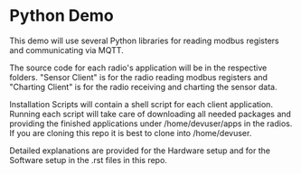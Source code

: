 Python Demo
===========

This demo will use several Python libraries for reading modbus registers and communicating via MQTT.

The source code for each radio's application will be in the respective folders. "Sensor Client" is for the radio reading modbus registers and "Charting Client" is for the radio receiving and charting the sensor data.

Installation Scripts will contain a shell script for each client application. Running each script will take care of downloading all needed packages and providing the finished applications under /home/devuser/apps in the radios. If you are cloning this repo it is best to clone into /home/devuser.

Detailed explanations are provided for the Hardware setup and for the Software setup in the .rst files in this repo.
